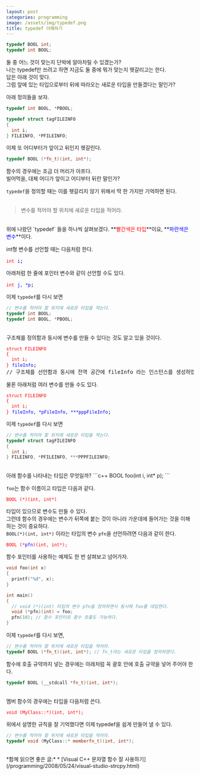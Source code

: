 ```yaml
---
layout: post
categories: programming
image: /assets/img/typedef.png
title: typedef 이해하기
---
```


```c++
typedef BOOL int;
typedef int BOOL;
```

둘 중 어느 것이 맞는지 단박에 알아차릴 수 있겠는가?  
나는 typedef만 쓰려고 하면 지금도 둘 중에 뭐가 맞는지 헷갈리고는 한다.  
답은 아래 것이 맞다.  
그럼 앞에 있는 타입으로부터 뒤에 따라오는 새로운 타입을 만들겠다는 말인가?  

아래 정의들을 보자.
```c++
typedef int BOOL, *PBOOL;

typedef struct tagFILEINFO
{
  int i;
} FILEINFO, *PFILEINFO;
```

이제 또 어디부터가 앞이고 뒤인지 헷갈린다.

```c++
typedef BOOL (*fn_t)(int, int*);
```

함수의 경우에는 조금 더 머리가 아프다.  
빌어먹을, 대체 어디가 앞이고 어디부터 뒤란 말인가?

`typedef`을 정의할 때는 이를 헷갈리지 않기 위해서 딱 한 가지만 기억하면 된다.  
<br>
> 변수를 적어야 할 위치에 새로운 타입을 적어라.

<br>
위에 나왔던 `typedef` 들을 하나씩 살펴보겠다.  
**<font color="red">빨간색은 타입</font>**이요, **<font color="blue">파란색은 변수</font>**이다.

int형 변수를 선언할 때는 다음처럼 한다.

<pre>
<code style="color: red">int</code> <code style="color: blue">i</code>;
</pre>

아래처럼 한 줄에 포인터 변수와 같이 선언할 수도 있다.  
<pre>
<code style="color: red">int</code> <code style="color: blue">j, *p</code>;
</pre>

이제 `typedef`를 다시 보면

```c++
// 변수를 적어야 할 위치에 새로운 타입을 적는다.
typedef int BOOL;
typedef int BOOL, *PBOOL;
```

<br>
구조체를 정의함과 동시에 변수를 만들 수 있다는 것도 알고 있을 것이다.

<pre><code style="color: red">struct FILEINFO
{
  int i;
}</code> <code style="color: blue">fileInfo</code>;
// 구조체를 선언함과 동시에 전역 공간에 fileInfo 라는 인스턴스를 생성하였다.
</pre>

물론 아래처럼 여러 변수를 만들 수도 있다.

<pre><code style="color: red">struct FILEINFO
{
  int i;
}</code> <code style="color: blue">fileInfo, *pFileInfo, ***pppFileInfo</code>;
</pre>

이제 `typedef`를 다시 보면

```c++
// 변수를 적어야 할 위치에 새로운 타입을 적는다.
typedef struct tagFILEINFO
{
  int i;
} FILEINFO, *PFILEINFO, ***PPPFILEINFO;
```

<br>
아래 함수를 나타내는 타입은 무엇일까?  
```c++
BOOL foo(int i, int* p);
```

`foo`는 함수 이름이고 타입은 다음과 같다.  
<pre><code style="color: red">BOOL (*)(int, int*)</code></pre>

타입이 있으므로 변수도 만들 수 있다.  
그런데 함수의 경우에는 변수가 뒤쪽에 붙는 것이 아니라 가운데에 들어가는 것을 이해하는 것이 중요하다.  
`BOOL(*)(int, int*)` 이라는 타입의 변수 `pfn`을 선언하려면 다음과 같이 한다.

<pre><code style="color: red">BOOL (*</code><code style="color: blue">pfn</code><code style="color: red">)(int, int*);</code></pre>

함수 포인터를 사용하는 예제도 한 번 살펴보고 넘어가자.
```c++
void foo(int x)
{
  printf("%d", x);
}

int main()
{
  // void (*)(int) 타입의 변수 pfn을 정의하면서 동시에 foo를 대입한다.
  void (*pfn)(int) = foo; 
  pfn(10); // 함수 포인터로 함수 호출도 가능하다.
}
```

이제 `typedef`를 다시 보면,
```c++
// 변수를 적어야 할 위치에 새로운 타입을 적어라.
typedef BOOL (*fn_t)(int, int*); // fn_t라는 새로운 타입을 정의하였다.
```
함수에 호출 규약까지 넣는 경우에는 아래처럼 꼭 괄호 안에 호출 규약을 넣어 주어야 한다.
```c++
typedef BOOL (__stdcall *fn_t)(int, int*);
```

<br>
멤버 함수의 경우에는 타입을 다음처럼 쓴다.  
<pre><code style="color: red">void (MyClass::*)(int, int*);</code></pre>

위에서 설명한 규칙을 잘 기억했다면 이제 typedef을 쉽게 만들어 낼 수 있다.

```c++
// 변수를 적어야 할 위치에 새로운 타입을 적어라.
typedef void (MyClass::* memberfn_t)(int, int*);
```
<br>
*함께 읽으면 좋은 글:*
* [Visual C++ 문자열 함수 잘 사용하기](/programming/2008/05/24/visual-studio-strcpy.html)